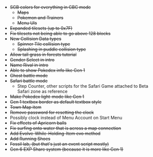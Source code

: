 - ~~SGB colors for everything in GBC mode~~
  - ~~Maps~~
  - ~~Pokemon and Trainers~~
  - ~~Menu UIs~~
- ~~Expanded tilesets (up to 0x7F)~~
- ~~Fix tilesets not being able to go above 128 blocks~~
- ~~New Collision Data types~~
  - ~~Spinner Tile collision type~~
  - ~~Splashing in puddle collision type~~
- ~~Allow tall grass in forests tutorial~~
- ~~Gender Select in intro~~
- ~~Name Rival in intro~~
- ~~Able to show Pokedex info like Gen 1~~
- ~~Ghost battle mode~~
- ~~Safari battle mode~~
  - Step Counter, other scripts for the Safari Game attached to Beta Safari zone as reference
- ~~Make Pokedex light-mode like Gen 1~~
- ~~Gen 1 textbox border as default textbox style~~
- ~~Town Map item~~
- ~~Remove password for resetting the clock~~
- Possibly clock instead of Menu Account on Start Menu
- ~~Fix effects of Apricorn balls~~
- ~~Fix surfing onto water that is across a map connection~~
- ~~Add Evolve-While-Holding-Item evo method~~
- ~~Add Running Shoes~~
- ~~Fossil lab, (but that's just an event script mostly)~~
- ~~Gen 6 EXP Share system (because it is more like Gen 1)~~

